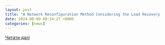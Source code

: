 ```yaml
---
layout: post
title: "A Network Reconfiguration Method Considering the Load Recovery after Outages | IEEE Conference Publication | IEEE Xplore"
date: 2024-08-09 08:24:27 +0000
categories: [news]
---
```


[Читати далі](https://ieeexplore.ieee.org/document/10429333/)
